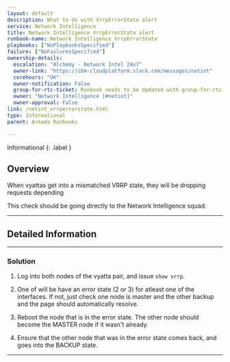 ```yaml
---
layout: default
description: What to do with VrrpErrorState alert
service: Network Intelligence
title: Network Intelligence VrrpErrorState alert
runbook-name: Network Intelligence VrrpErrorState
playbooks: ["NoPlaybooksSpecified"]
failure: ["NoFailuresSpecified"]
ownership-details:
  escalation: "Alchemy - Network Intel 24x7"
  owner-link: "https://ibm-cloudplatform.slack.com/messages/netint"
  corehours: "UK"
  owner-notification: False
  group-for-rtc-ticket: Runbook needs to be Updated with group-for-rtc-ticket
  owner: "Network Intelligence [#netint]"
  owner-approval: False
link: /netint_vrrperrorstate.html
type: Informational
parent: Armada Runbooks

---
```


Informational
{: .label }

## Overview

When vyattas get into a mismatched VRRP state, they will be dropping requests depending

This check should be going directly to the Network Intelligence squad.

---

## Detailed Information

---

### Solution

1. Log into both nodes of the vyatta pair, and issue `show vrrp`.

2. One of will be have an error state (2 or 3) for atleast one of the interfaces. If not, just check one node is master and the other backup and the page should automatically resolve.

3. Reboot the node that is in the error state. The other node should become the MASTER node if it wasn't already.

4. Ensure that the other node that was in the error state comes back, and goes into the BACKUP state.

---
